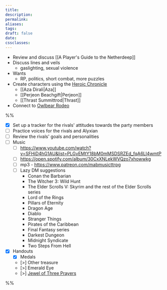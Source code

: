 ```yaml
---
title: 
description: 
permalink: 
aliases: 
tags: 
draft: false
date: 
cssclasses:
---
```

- Review and discuss [[A Player's Guide to the Netherdeep]] 
- Discuss lines and veils
	- gaslighting, sexual violence
- Wants
	- RP, politics, short combat, more puzzles
- Create characters using the [Heroic Chronicle](https://www.dndbeyond.com/sources/dnd/egtw/character-options-subclasses#HeroicChronicle) 
	- [[Aza Dirali|Aza]] 
	- [[Perjeon Beachgift|Perjeon]] 
	- [[Thrast Summittrod|Thrast]] 
- Connect to [Owlbear Rodeo](https://www.owlbear.rodeo/room/BaGN2KPVM902/TheHomeyLeaf) 

%%

- [x] Set up a tracker for the rivals' attitudes towards the party members
- [ ] Practice voices for the rivals and Alyxian
- [ ] Review the rivals' goals and personalities
- [ ] Music 
	- [ ] https://www.youtube.com/watch?v=SFHiD4hG1AU&list=PLGvEMtY18bM0mMSDSRZEd_fqA6Ll4wmtP 
	- [ ] https://open.spotify.com/album/30CxXNLekWVQzo7xhowwkg
	- [ ] mp3 - https://www.patreon.com/mabmusicttrpg 
	- [ ] Lazy DM suggestions
		- Conan the Barbarian 
		- The Witcher 3: Wild Hunt 
		- The Elder Scrolls V: Skyrim and the rest of the Elder Scrolls series 
		- Lord of the Rings 
		- Pillars of Eternity 
		- Dragon Age 
		- Diablo 
		- Stranger Things 
		- Pirates of the Caribbean 
		- Final Fantasy series 
		- Darkest Dungeon 
		- Midnight Syndicate 
		- Two Steps From Hell
- [x] Handouts
	- [x] Medals
	- [>] Other treasure
	- [>] Emerald Eye
	- [>] [Jewel of Three Prayers](https://www.dndbeyond.com/magic-items/4698481-jewel-of-three-prayers) 

%%